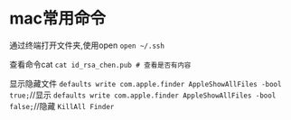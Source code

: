 # mac常用命令

通过终端打开文件夹,使用open
`open ~/.ssh`

查看命令cat
`cat id_rsa_chen.pub # 查看是否有内容`

显示隐藏文件
`defaults write com.apple.finder AppleShowAllFiles -bool true;`//显示
`defaults write com.apple.finder AppleShowAllFiles -bool false;`//隐藏
`KillAll Finder`


